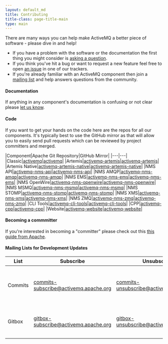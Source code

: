 ```yaml
---
layout: default_md
title: Contributing
title-class: page-title-main
type: main
---
```

There are many ways you can help make ActiveMQ a better piece of software - please dive in and help!

 - If you have a problem with the software or the documentation the first thing you might consider is [asking a question](contact#mailing). 
 - If you think you've hit a bug or want to request a new feature feel free to open [an issue](issues) in one of our trackers.
 - If you're already familiar with an ActiveMQ component then join a [mailing list](contact#mailing) and help answers questions from the community.

#### Documentation

If anything in any component's documentation is confusing or not clear please [let us know](contact).

#### Code

If you want to get your hands on the code here are the repos for all our components. It's typically best to use the GitHub mirror as that will allow you to easily send pull requests which can be reviewed by project committers and merged.

|Component|Apache Git Repository|GitHub Mirror|
|---|---|
|Classic|[activemq](https://git-wip-us.apache.org/repos/asf?p=activemq.git)|[activemq](https://github.com/apache/activemq)|
|Artemis|[activemq-artemis](https://git-wip-us.apache.org/repos/asf?p=activemq-artemis.git)|[activemq-artemis](https://github.com/apache/activemq-artemis)|
|Artemis Native|[activemq-artemis-native](https://git-wip-us.apache.org/repos/asf?p=activemq-artemis-native.git)|[activemq-artemis-native](https://github.com/apache/activemq-artemis-native)|
|NMS API|[activemq-nms-api](https://git-wip-us.apache.org/repos/asf?p=activemq-nms-api.git)|[activemq-nms-api](https://github.com/apache/activemq-nms-api)|
|NMS AMQP|[activemq-nms-amqp](https://git-wip-us.apache.org/repos/asf?p=activemq-nms-amqp.git)|[activemq-nms-amqp](https://github.com/apache/activemq-nms-amqp)|
|NMS EMS|[activemq-nms-ems](https://git-wip-us.apache.org/repos/asf?p=activemq-nms-ems.git)|[activemq-nms-ems](https://github.com/apache/activemq-nms-ems)|
|NMS OpenWire|[activemq-nms-openwire](https://git-wip-us.apache.org/repos/asf?p=activemq-nms-openwire.git)|[activemq-nms-openwire](https://github.com/apache/activemq-nms-openwire)|
|NMS MSMQ|[activemq-nms-msmq](https://git-wip-us.apache.org/repos/asf?p=activemq-nms-msmq.git)|[activemq-nms-msmq](https://github.com/apache/activemq-nms-msmq)|
|NMS STOMP|[activemq-nms-stomp](https://git-wip-us.apache.org/repos/asf?p=activemq-nms-stomp.git)|[activemq-nms-stomp](https://github.com/apache/activemq-nms-stomp)|
|NMS XMS|[activemq-nms-xms](https://git-wip-us.apache.org/repos/asf?p=activemq-nms-xms.git)|[activemq-nms-xms](https://github.com/apache/activemq-nms-xms)|
|NMS ZMQ|[activemq-nms-zmq](https://git-wip-us.apache.org/repos/asf?p=activemq-nms-zmq.git)|[activemq-nms-zmq](https://github.com/apache/activemq-nms-zmq)|
|CLI Tools|[activemq-cli-tools](https://git-wip-us.apache.org/repos/asf?p=activemq-cli-tools.git)|[activemq-cli-tools](https://github.com/apache/activemq-cli-tools)|
|CPP|[activemq-cpp](https://git-wip-us.apache.org/repos/asf?p=activemq-cpp.git)|[activemq-cpp](https://github.com/apache/activemq-cpp)|
|Website|[activemq-website](https://git-wip-us.apache.org/repos/asf?p=activemq-website.git)|[activemq-website](https://github.com/apache/activemq-website)|

#### Becoming a commmitter

If you're interested in becoming a "committer" please check out this [this guide from Apache](https://infra.apache.org/new-committers-guide.html).

#### Mailing Lists for Development Updates

|List|Subscribe|Unsubscribe|Archives|Summary|
|---|---|---|---|---|
|Commits|[commits-subscribe@activemq.apache.org](mailto:commits-subscribe@activemq.apache.org)|[commits-unsubscribe@activemq.apache.org](mailto:commits-unsubscribe@activemq.apache.org)|[Apache](http://mail-archives.apache.org/mod_mbox/activemq-commits/), [Markmail](http://activemq.markmail.org/search/list:org.apache.activemq.commits)|notifications when the project source code gets updated|
|Gitbox|[gitbox-subscribe@activemq.apache.org](mailto:gitbox-subscribe@activemq.apache.org)|[gitbox-unsubscribe@activemq.apache.org](mailto:gitbox-unsubscribe@activemq.apache.org)|[Apache](http://mail-archives.apache.org/mod_mbox/activemq-gitbox/), [Markmail](http://activemq.markmail.org/search/list:org.apache.activemq.gitbox)|comments and other events for pull-requests|
